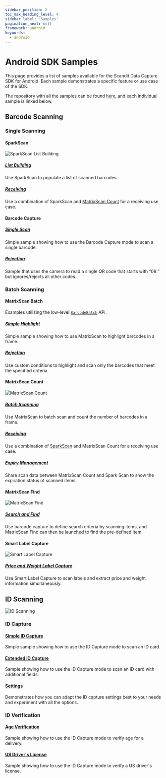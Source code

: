 ```yaml
---
sidebar_position: 2
toc_max_heading_level: 4
sidebar_label: 'Samples'
pagination_next: null
framework: android
keywords:
  - android
---
```


# Android SDK Samples

This page provides a list of samples available for the Scandit Data Capture SDK for Android. Each sample demonstrates a specific feature or use case of the SDK.

The repository with all the samples can be found [here](https://github.com/Scandit/datacapture-android-samples/tree/master), and each individual sample is linked below.

## Barcode Scanning

### Single Scanning

#### SparkScan

![SparkScan List Building](/img/samples/sparkscan_list_building.png)

##### [List Building](https://github.com/Scandit/datacapture-android-samples/tree/master/ListBuildingSample)

Use SparkScan to populate a list of scanned barcodes.

##### [Receiving](https://github.com/Scandit/datacapture-android-samples/tree/master/ReceivingSample)

Use a combination of SparkScan and [MatrixScan Count](#matrixscan-count) for a receiving use case.

#### Barcode Capture

##### [Single Scan](https://github.com/Scandit/datacapture-android-samples/tree/master/BarcodeCaptureSimpleSample)

Simple sample showing how to use the Barcode Capture mode to scan a single barcode.

##### [Rejection](https://github.com/Scandit/datacapture-android-samples/tree/master/BarcodeCaptureRejectSample)

Sample that uses the camera to read a single QR code that starts with “09:” but ignores/rejects all other codes.

### Batch Scanning

#### MatrixScan Batch

Examples utilizing the low-level [`BarcodeBatch`](https://docs.scandit.com/data-capture-sdk/android/barcode-capture/api/barcode-batch.html) API.

##### [Simple Highlight](https://github.com/Scandit/datacapture-android-samples/tree/master/MatrixScanSimpleSample)

Simple sample showing how to use MatrixScan to highlight barcodes in a frame.

##### [Rejection](https://github.com/Scandit/datacapture-android-samples/tree/master/MatrixScanRejectSample)

Use custom conditions to highlight and scan only the barcodes that meet the specified criteria.

#### MatrixScan Count

![MatrixScan Count](/img/samples/ms_count.png)

##### [Batch Scanning](https://github.com/Scandit/datacapture-android-samples/tree/master/MatrixScanCountSimpleSample)

Use MatrixScan to batch scan and count the number of barcodes in a frame.

##### [Receiving](https://github.com/Scandit/datacapture-android-samples/tree/master/ReceivingSample)

Use a combination of [SparkScan](#sparkscan) and MatrixScan Count for a receiving use case.

##### [Expiry Management](https://github.com/Scandit/datacapture-android-samples/tree/master/ExpiryManagementSample)

Share scan data between MatrixScan Count and Spark Scan to show the expiration status of scanned items.

#### MatrixScan Find

![MatrixScan Find](/img/samples/ms_find_android.png)

##### [Search and Find](https://github.com/Scandit/datacapture-android-samples/tree/master/SearchAndFindSample)

Use barcode capture to define search criteria by scanning items, and MatrixScan Find can then be launched to find the pre-defined item.

#### Smart Label Capture

![Smart Label Capture](/img/batch-scanning/SLC-smart-devices.jpg)

##### [Price and Weight Label Capture](https://github.com/Scandit/datacapture-android-samples/tree/master/PriceWeightLabelCaptureSample)

Use Smart Label Capture to scan labels and extract price and weight information simultaneously.

## ID Scanning

![ID Scanning](/img/samples/id_scanning.png)

### ID Capture

#### [Simple ID Capture](https://github.com/Scandit/datacapture-android-samples/tree/master/IdCaptureSimpleSample)

Simple sample showing how to use the ID Capture mode to scan an ID card.

#### [Extended ID Capture](https://github.com/Scandit/datacapture-android-samples/tree/master/IdCaptureExtendedSample)

Sample showing how to use the ID Capture mode to scan an ID card with additional fields.

#### [Settings](https://github.com/Scandit/datacapture-android-samples/tree/master/IdCaptureSettingsSample)

Demonstrates how you can adapt the ID capture settings best to your needs and experiment with all the options.

### ID Verification

#### [Age Verification](https://github.com/Scandit/datacapture-android-samples/tree/master/AgeVerifiedDeliverySample)

Sample showing how to use the ID Capture mode to verify age for a delivery.

#### [US Driver's License](https://github.com/Scandit/datacapture-android-samples/tree/master/USDLVerificationSample)

Sample showing how to use the ID Capture mode to verify a US driver's license.
